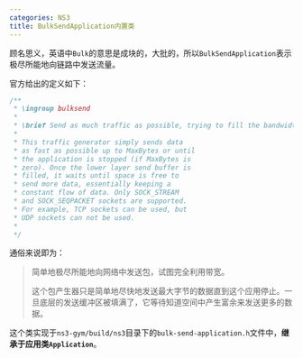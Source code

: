 ```yaml
---
categories: NS3
title: BulkSendApplication内置类
---
```


顾名思义，英语中`Bulk`的意思是成块的，大批的，所以`BulkSendApplication`表示极尽所能地向链路中发送流量。

官方给出的定义如下：

```c++
/**
 * \ingroup bulksend
 *
 * \brief Send as much traffic as possible, trying to fill the bandwidth.
 *
 * This traffic generator simply sends data
 * as fast as possible up to MaxBytes or until
 * the application is stopped (if MaxBytes is
 * zero). Once the lower layer send buffer is
 * filled, it waits until space is free to
 * send more data, essentially keeping a
 * constant flow of data. Only SOCK_STREAM
 * and SOCK_SEQPACKET sockets are supported.
 * For example, TCP sockets can be used, but
 * UDP sockets can not be used.
 *
 */
```

通俗来说即为：

> 简单地极尽所能地向网络中发送包，试图完全利用带宽。
>
> 这个包产生器只是简单地尽快地发送最大字节的数据直到这个应用停止。一旦底层的发送缓冲区被填满了，它等待知道空间中产生富余来发送更多的数据。

这个类实现于`ns3-gym/build/ns3`目录下的`bulk-send-application.h`文件中，**继承于应用类`Application`**。

